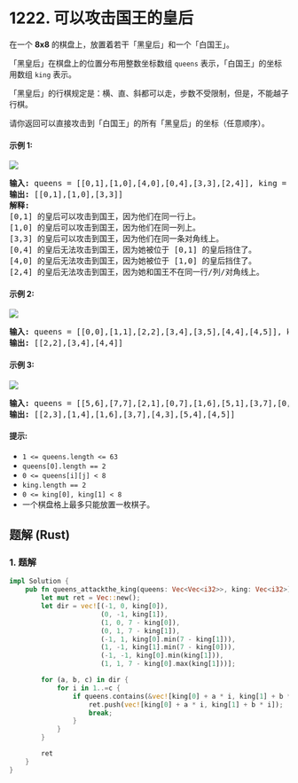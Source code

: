 # 1222. 可以攻击国王的皇后
在一个 **8x8** 的棋盘上，放置着若干「黑皇后」和一个「白国王」。

「黑皇后」在棋盘上的位置分布用整数坐标数组 ```queens``` 表示，「白国王」的坐标用数组 ```king``` 表示。

「黑皇后」的行棋规定是：横、直、斜都可以走，步数不受限制，但是，不能越子行棋。

请你返回可以直接攻击到「白国王」的所有「黑皇后」的坐标（任意顺序）。

#### 示例 1:
![](https://assets.leetcode-cn.com/aliyun-lc-upload/uploads/2019/10/13/untitled-diagram.jpg)
<pre>
<strong>输入:</strong> queens = [[0,1],[1,0],[4,0],[0,4],[3,3],[2,4]], king = [0,0]
<strong>输出:</strong> [[0,1],[1,0],[3,3]]
<strong>解释:</strong>
[0,1] 的皇后可以攻击到国王，因为他们在同一行上。
[1,0] 的皇后可以攻击到国王，因为他们在同一列上。
[3,3] 的皇后可以攻击到国王，因为他们在同一条对角线上。
[0,4] 的皇后无法攻击到国王，因为她被位于 [0,1] 的皇后挡住了。
[4,0] 的皇后无法攻击到国王，因为她被位于 [1,0] 的皇后挡住了。
[2,4] 的皇后无法攻击到国王，因为她和国王不在同一行/列/对角线上。
</pre>

#### 示例 2:
![](https://assets.leetcode-cn.com/aliyun-lc-upload/uploads/2019/10/13/untitled-diagram-1.jpg)
<pre>
<strong>输入:</strong> queens = [[0,0],[1,1],[2,2],[3,4],[3,5],[4,4],[4,5]], king = [3,3]
<strong>输出:</strong> [[2,2],[3,4],[4,4]]
</pre>

#### 示例 3:
![](https://assets.leetcode-cn.com/aliyun-lc-upload/uploads/2019/10/13/untitled-diagram-2.jpg)
<pre>
<strong>输入:</strong> queens = [[5,6],[7,7],[2,1],[0,7],[1,6],[5,1],[3,7],[0,3],[4,0],[1,2],[6,3],[5,0],[0,4],[2,2],[1,1],[6,4],[5,4],[0,0],[2,6],[4,5],[5,2],[1,4],[7,5],[2,3],[0,5],[4,2],[1,0],[2,7],[0,1],[4,6],[6,1],[0,6],[4,3],[1,7]], king = [3,4]
<strong>输出:</strong> [[2,3],[1,4],[1,6],[3,7],[4,3],[5,4],[4,5]]
</pre>

#### 提示:
* ```1 <= queens.length <= 63```
* ```queens[0].length == 2```
* ```0 <= queens[i][j] < 8```
* ```king.length == 2```
* ```0 <= king[0], king[1] < 8```
* 一个棋盘格上最多只能放置一枚棋子。

## 题解 (Rust)

### 1. 题解
```Rust
impl Solution {
    pub fn queens_attackthe_king(queens: Vec<Vec<i32>>, king: Vec<i32>) -> Vec<Vec<i32>> {
        let mut ret = Vec::new();
        let dir = vec![(-1, 0, king[0]),
                       (0, -1, king[1]),
                       (1, 0, 7 - king[0]),
                       (0, 1, 7 - king[1]),
                       (-1, 1, king[0].min(7 - king[1])),
                       (1, -1, king[1].min(7 - king[0])),
                       (-1, -1, king[0].min(king[1])),
                       (1, 1, 7 - king[0].max(king[1]))];

        for (a, b, c) in dir {
            for i in 1..=c {
                if queens.contains(&vec![king[0] + a * i, king[1] + b * i]) {
                    ret.push(vec![king[0] + a * i, king[1] + b * i]);
                    break;
                }
            }
        }

        ret
    }
}
```
